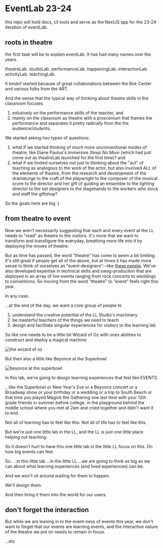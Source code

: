 # EventLab 23-24

this repo will hold docs, cli tools and serve as the NextJS app for the 23-24 iteration of eventLab.

## roots in theatre

the first task will be to explain eventLab. It has had many names over the years. 

theatreLab.
studioLab.
performanceLab.
happeningLab.
interactionLab.
activityLab.
teachingLab.

It kindof started because of great collaborations between the Bok Center and various folks from the ART. 

And the sense that the typical way of thinking about theatre skills in the classroom focuses 
1. exlusively on the performance skills of the teacher, and
2. mainly on the classroom as theatre with a proscenium that frames the performance and separates it pretty radically from the the audience/students.

We started asking two types of questions:

1. what if we started thinking of much more unconventional modes of theatre, like Diane Paulus's immersive *Sleep No More* (which had just come out as theatreLab launched for the first time)? and
2. what if we limited ourselves not just to thinking about the "act" of teaching as analogous to the work of the actor, but also involved ALL of the elements of theatre, from the research and development of the dramaturge to the craft of the playwright to the composer of the musical score to the director and her gift of guiding an ensemble to the lighting director to the set designers to the stagehands to the workers who stock and staff the giftshop?

So the goals here are big :)

## from theatre to event

Now we aren't necessarily suggesting that each and every event at the LL needs to "read" as theatre to the visitors. It's more that we want to transform and transfigure the everyday, breathing more life into it by deploying the moves of theatre.

But as time has passed, the word "theatre" has come to seem a bit limiting. It's still great if people get all of the above, but at times it has made more sense to think of ourselves as "event-designers"--like [these people](https://momentfactory.com/home). We've also developed expertise in technical skills and swag-production that are deployed in an array of live events ranging from rock concerts to weddings to conventions. So moving from the word "theatre" to "event" feels right this year.

In any case..

...at the end of the day, we want a core group of people to 

1. understand the creative potential of the LL Studio's machinery
2. be masterful teachers of the things we need to teach
3. design and facilitate singular experiences for visitors to the learning lab

So like one needs to be a little bit Wizard of Oz with ones abilities to construct and deploy a magical machine

![the wizard of oz](https://media.giphy.com/media/sedjvePAUl1kc/giphy.gif)

But then also a little like Beyonce at the Superbowl

![beyonce at the superbowl](https://media.giphy.com/media/70dTjrArXWbEA/giphy.gif)

In this lab, we're going to design learning experiences that feel like EVENTS. 

...like the Superbowl or New Year's Eve or a Beyonce concert or a Broadway show or your birthday or a wedding or a trip to South Beach  or that time you played Magick the Gathering one last time with your 12th grade friends in summer before college, in the playground behind the middle school where you met at 2am and cried together and didn't want it to end.

Not all of learning has to feel like this. Not all of life has to feel like this. 

But we're just one little lab in the LL, and the LL is just one little place helping out teaching.

So it doesn't hurt to have this one little lab in the little LL focus on this. On how big events can feel. 

So.
...in this little lab 
...in the little LL 
...we are going to think as big as we can about what learning experiences (and lived experiences) can be. 

And we won't sit around waiting for them to happen. 

We'll design them. 

And then bring it them into the world for our users.

## don't forget the interaction

But while we are leaning in to the event-ness of events this year, we don't want to forget that our events are learning events, and the interactive nature of the theatre we put on needs to remain in focus.

...etc
